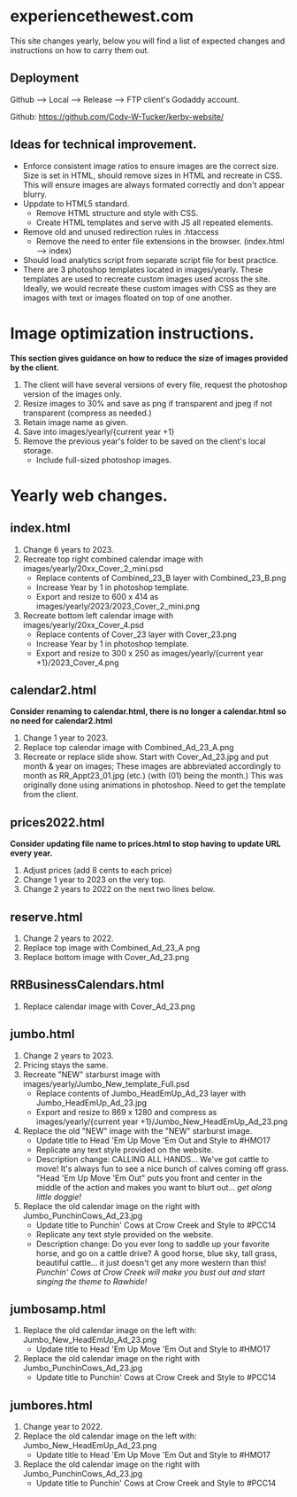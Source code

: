 # experiencethewest.com

This site changes yearly, below you will find a list of expected changes and instructions on how to carry them out.

## Deployment

Github --> Local --> Release --> FTP client's Godaddy account.

Github: https://github.com/Cody-W-Tucker/kerby-website/

## Ideas for technical improvement.

- Enforce consistent image ratios to ensure images are the correct size. Size is set in HTML, should remove sizes in HTML and recreate in CSS. This will ensure images are always formated correctly and don't appear blurry.
- Uppdate to HTML5 standard.
  - Remove HTML structure and style with CSS.
  - Create HTML templates and serve with JS all repeated elements.
- Remove old and unused redirection rules in .htaccess
  - Remove the need to enter file extensions in the browser. (index.html --> index)
- Should load analytics script from separate script file for best practice.
- There are 3 photoshop templates located in images/yearly. These templates are used to recreate custom images used across the site. Ideally, we would recreate these custom images with CSS as they are images with text or images floated on top of one another.

# Image optimization instructions.

**This section gives guidance on how to reduce the size of images provided by the client.**  

1. The client will have several versions of every file, request the photoshop version of the images only.
2. Resize images to 30% and save as png if transparent and jpeg if not transparent (compress as needed.)
3. Retain image name as given.
4. Save into images/yearly/{current year +1}
5. Remove the previous year's folder to be saved on the client's local storage.
    - Include full-sized photoshop images.

# Yearly web changes.


## index.html

1. Change 6 years to 2023.
2. Recreate top right combined calendar image with images/yearly/20xx_Cover_2_mini.psd
   - Replace contents of Combined_23_B layer with Combined_23_B.png
   - Increase Year by 1 in photoshop template.
   - Export and resize to 600 x 414 as images/yearly/2023/2023_Cover_2_mini.png
3. Recreate bottom left calendar image with images/yearly/20xx_Cover_4.psd
   - Replace contents of Cover_23 layer with Cover_23.png
   - Increase Year by 1 in photoshop template.
   - Export and resize to 300 x 250 as images/yearly/{current year +1}/2023_Cover_4.png

## calendar2.html

**Consider renaming to calendar.html, there is no longer a calendar.html so no need for calendar2.html**

1. Change 1 year to 2023.
2. Replace top calendar image with Combined_Ad_23_A.png
3. Recreate or replace slide show. Start with Cover_Ad_23.jpg and put month & year on images; These images are abbreviated accordingly to month as RR_Appt23_01.jpg (etc.) (with (01) being the month.) This was originally done using animations in photoshop. Need to get the template from the client.

## prices2022.html

**Consider updating file name to prices.html to stop having to update URL every year.**

1. Adjust prices (add 8 cents to each price)
2. Change 1 year to 2023 on the very top.
3. Change 2 years to 2022 on the next two lines below.

## reserve.html

1. Change 2 years to 2022.
2. Replace top image with Combined_Ad_23_A png
3. Replace bottom image with Cover_Ad_23.png

## RRBusinessCalendars.html

1. Replace calendar image with Cover_Ad_23.png

## jumbo.html

1. Change 2 years to 2023.
2. Pricing stays the same.
3. Recreate "NEW" starburst image with images/yearly/Jumbo_New_template_Full.psd
   - Replace contents of Jumbo_HeadEmUp_Ad_23 layer with Jumbo_HeadEmUp_Ad_23.jpg
   - Export and resize to 869 x 1280 and compress as images/yearly/{current year +1}/Jumbo_New_HeadEmUp_Ad_23.png
4. Replace the old "NEW" image with the "NEW" starburst image.
   - Update title to Head 'Em Up Move 'Em Out and Style to #HMO17
   - Replicate any text style provided on the website.
   - Description change: CALLING ALL HANDS... We've got cattle to move! It's always fun to see a nice bunch of calves coming off grass. "Head 'Em Up Move 'Em Out" puts you front and center in the middle of the action and makes you want to blurt out... _get along little doggie!_
5. Replace the old calendar image on the right with Jumbo_PunchinCows_Ad_23.jpg
   - Update title to Punchin' Cows at Crow Creek and Style to #PCC14
   - Replicate any text style provided on the website.
   - Description change: Do you ever long to saddle up your favorite horse, and go on a cattle drive? A good horse, blue sky, tall grass, beautiful cattle… it just doesn't get any more western than this! _Punchin' Cows at Crow Creek will make you bust out and start singing the theme to Rawhide!_

## jumbosamp.html

1. Replace the old calendar image on the left with: Jumbo_New_HeadEmUp_Ad_23.png
   - Update title to Head 'Em Up Move 'Em Out and Style to #HMO17
2. Replace the old calendar image on the right with Jumbo_PunchinCows_Ad_23.jpg
   - Update title to Punchin' Cows at Crow Creek and Style to #PCC14

## jumbores.html

1. Change year to 2022.
2. Replace the old calendar image on the left with: Jumbo_New_HeadEmUp_Ad_23.png
   - Update title to Head 'Em Up Move 'Em Out and Style to #HMO17
3. Replace the old calendar image on the right with Jumbo_PunchinCows_Ad_23.jpg
   - Update title to Punchin' Cows at Crow Creek and Style to #PCC14
